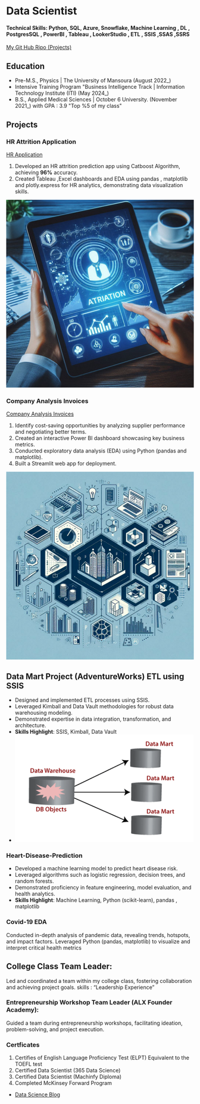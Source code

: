 # Data Scientist

#### Technical Skills: Python, SQL, Azure, Snowflake, Machine Learning , DL , PostgresSQL , PowerBI , Tableau , LookerStudio , ETL , SSIS ,SSAS ,SSRS
[My Git Hub Ripo (Projects) ](https://github.com/khaledshakerrr)
## Education
- Pre-M.S., Physics | The University of Mansoura (August 2022_)								       		
- Intensive Training Program  "Business Intelligence Track | Information Technology Institute (ITI) (May 2024_)	 			        		
- B.S., Applied Medical Sciences | October 6 University.  (November 2021_)  with GPA : 3.9 "Top %5 of my class"

## Projects
### HR Attrition Application
[HR Application](https://hrattritionprediction.streamlit.app/)
1. Developed an HR attrition prediction app using Catboost Algorithm, achieving **96%** accuracy.
2. Created Tableau ,Excel dashboards and EDA using pandas , matplotlib and plotly.express for HR analytics, demonstrating data visualization skills.

![Attrition HR ](/img/attrition.jpeg)

### Company Analysis Invoices
[Company Analysis Invoices](https://companysales-analysis.streamlit.app/)
1. Identify cost-saving opportunities by analyzing supplier performance and negotiating better terms.
2. Created an interactive Power BI dashboard showcasing key business metrics.
3. Conducted exploratory data analysis (EDA) using Python (pandas and matplotlib).
4. Built a Streamlit web app for deployment.

![Company Analysis](/img/company.jpeg)

## Data Mart Project (AdventureWorks) ETL using SSIS
- Designed and implemented ETL processes using SSIS.
- Leveraged Kimball and Data Vault methodologies for robust data warehousing modeling.
- Demonstrated expertise in data integration, transformation, and architecture.
- **Skills Highlight**: SSIS, Kimball, Data Vault
- ![Data Mart](/img/datamart.png)


### Heart-Disease-Prediction
- Developed a machine learning model to predict heart disease risk.
- Leveraged algorithms such as logistic regression, decision trees, and random forests.
- Demonstrated proficiency in feature engineering, model evaluation, and health analytics.
- **Skills Highlight**: Machine Learning, Python (scikit-learn), pandas , matplotlib

### Covid-19 EDA
Conducted in-depth analysis of pandemic data, revealing trends, hotspots, and impact factors.
Leveraged Python (pandas, matplotlib) to visualize and interpret critical health metrics


## College Class Team Leader:
Led and coordinated a team within my college class, fostering collaboration and achieving project goals.
skills : “Leadership Experience” 
### Entrepreneurship Workshop Team Leader (ALX Founder Academy):
Guided a team during entrepreneurship workshops, facilitating ideation, problem-solving, and project execution.

### Certficates
1. Certifies of English Language Proficiency Test (ELPT) Equivalent
to the TOEFL test
2. Certified Data Scientist (365 Data Science)
3. Certified Data Scientist (Machinfy Diploma)
4. Completed McKinsey Forward Program


- [Data Science Blog](https://medium.com/@khaledgama4)
